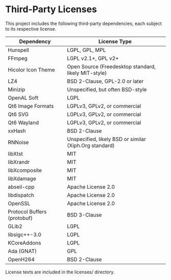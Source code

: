 # Third-Party Licenses

This project includes the following third-party dependencies, each subject to its respective license.

| Dependency          | License Type |
|--------------------|--------------|
| Hunspell          | LGPL, GPL, MPL |
| FFmpeg           | LGPL v2.1+, GPL v2+ |
| Hicolor Icon Theme | Open Source (Freedesktop standard, likely MIT-style) |
| LZ4              | BSD 2-Clause, GPL-2.0 or later |
| Minizip          | Unspecified, but often BSD-style |
| OpenAL Soft      | LGPL |
| Qt6 Image Formats | LGPLv3, GPLv2, or commercial |
| Qt6 SVG          | LGPLv3, GPLv2, or commercial |
| Qt6 Wayland      | LGPLv3, GPLv2, or commercial |
| xxHash           | BSD 2-Clause |
| RNNoise         | Unspecified, likely BSD or similar (Xiph.Org standard) |
| libXtst         | MIT |
| libXrandr       | MIT |
| libXcomposite   | MIT |
| libXdamage      | MIT |
| abseil-cpp      | Apache License 2.0 |
| libdispatch     | Apache License 2.0 |
| OpenSSL         | Apache License 2.0 |
| Protocol Buffers (protobuf) | BSD 3-Clause |
| GLib2           | LGPL |
| libsigc++-3.0   | LGPL |
| KCoreAddons     | LGPL |
| Ada (GNAT)      | GPL |
| OpenH264        | BSD 2-Clause |

License texts are included in the licenses/ directory.
